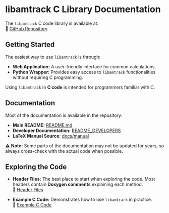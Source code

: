 # libamtrack C Library Documentation  

The `libamtrack` C code library is available at:  
🔗 [GitHub Repository](https://github.com/libamtrack/library)  

## Getting Started  

The easiest way to use `libamtrack` is through:  

- **Web Application:** A user-friendly interface for common calculations.  
- **Python Wrapper:** Provides easy access to `libamtrack` functionalities without requiring C programming.  

Using `libamtrack` in **C code** is intended for programmers familiar with C.  

## Documentation  

Most of the documentation is available in the repository:  

- **Main README:** [README.md](https://github.com/libamtrack/library/blob/master/README.md)  
- **Developer Documentation:** [README_DEVELOPERS](https://github.com/libamtrack/library/blob/master/README_DEVELOPERS)  
- **LaTeX Manual Source:** [docs/manual](https://github.com/libamtrack/library/tree/master/docs/manual)  

⚠ **Note:** Some parts of the documentation may not be updated for years, so always cross-check with the actual code when possible.  

## Exploring the Code  

- **Header Files:** The best place to start when exploring the code. Most headers contain **Doxygen comments** explaining each method.  
  🔗 [Header Files](https://github.com/libamtrack/library/tree/master/include)  

- **Example C Code:** Demonstrates how to use `libamtrack` in practice.  
  🔗 [Example C Code](https://github.com/libamtrack/library/tree/master/example/demo)  
